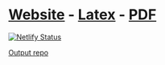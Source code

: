 # [Website](https://thesis-master.netlify.app/) - [Latex](https://www.overleaf.com/read/vnvqvmtqgnjc#6bc5a4) - [PDF](https://docs.google.com/viewer?url=https://raw.githubusercontent.com/TIT8/Master_Thesis_output/master/Master_Thesis.pdf)

[![Netlify Status](https://api.netlify.com/api/v1/badges/ceef32db-c247-428e-886d-c245b18223b3/deploy-status)](https://app.netlify.com/sites/thesis-master/deploys)

[Output repo](https://github.com/TIT8/Master_Thesis_output)
